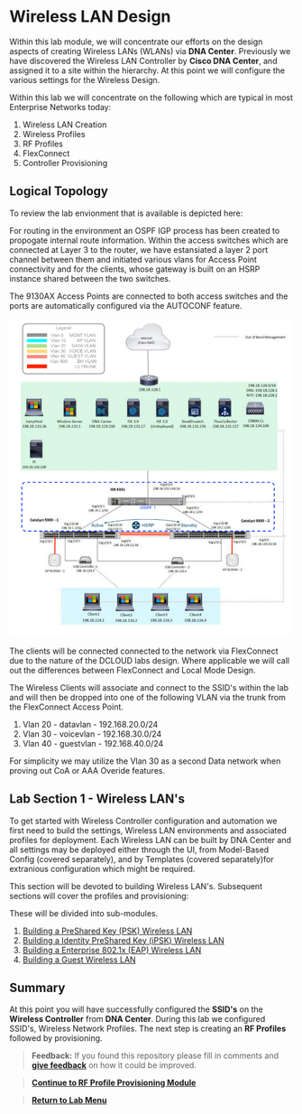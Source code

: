 # Wireless LAN Design

Within this lab module, we will concentrate our efforts on the design aspects of creating Wireless LANs (WLANs) via **DNA Center**. Previously we have discovered the Wireless LAN Controller by **Cisco DNA Center**, and assigned it to a site within the hierarchy. At this point we will configure the various settings for the Wireless Design.

Within this lab we will concentrate on the following which are typical in most Enterprise Networks today:

1. Wireless LAN Creation
2. Wireless Profiles
3. RF Profiles
4. FlexConnect 
5. Controller Provisioning

## Logical Topology

To review the lab envionment that is available is depicted here:

For routing in the environment an OSPF IGP process has been created to propogate internal route information. Within the access switches which are connected at Layer 3 to the router, we have estansiated a layer 2 port channel between them and initiated various vlans for Access Point connectivity and for the clients, whose gateway is built on an HSRP instance shared between the two switches.

The 9130AX Access Points are connected to both access switches and the ports are automatically configured via the AUTOCONF feature.

![json](./images/DCLOUD_Topology_Wireless-v1.png?raw=true "Import JSON")

The clients will be connected connected to the network via FlexConnect due to the nature of the DCLOUD labs design. Where applicable we will call out the differences between FlexConnect and Local Mode Design.

The Wireless Clients will associate and connect to the SSID's within the lab and will then be dropped into one of the following VLAN via the trunk from the FlexConnect Access Point.

1. Vlan 20 - datavlan - 192.168.20.0/24
2. Vlan 30 - voicevlan - 192.168.30.0/24
3. Vlan 40 - guestvlan - 192.168.40.0/24

For simplicity we may utilize the Vlan 30 as a second Data network when proving out CoA or AAA Overide features.

## Lab Section 1 - Wireless LAN's

To get started with Wireless Controller configuration and automation we first need to build the settings, Wireless LAN environments and associated profiles for deployment. Each Wireless LAN can be built by DNA Center and all settings may be deployed either through the UI, from Model-Based Config (covered separately), and by Templates (covered separately)for extranious configuration which might be required.

This section will be devoted to building Wireless LAN's. Subsequent sections will cover the profiles and provisioning:

These will be divided into sub-modules.

1. [Building a PreShared Key (PSK) Wireless LAN](./module2a-psk.md)
2. [Building a Identity PreShared Key (iPSK) Wireless LAN](./module2b-ipsk.md)
3. [Building a Enterprise 802.1x (EAP) Wireless LAN](./module2c-eap.md)
4. [Building a Guest Wireless LAN](./module2d-open.md)

## Summary

At this point you will have successfully configured the **SSID's** on the **Wireless Controller** from **DNA Center**. During this lab we configured SSID's, Wireless Network Profiles. The next step is creating an **RF Profiles** followed by provisioning.

> **Feedback:** If you found this repository please fill in comments and [**give feedback**](https://app.smartsheet.com/b/form/f75ce15c2053435283a025b1872257fe) on how it could be improved.

> [**Continue to RF Profile Provisioning Module**](../LAB-2-Wireless-Automation/module3-rfprofiles.md)

> [**Return to Lab Menu**](./README.md)